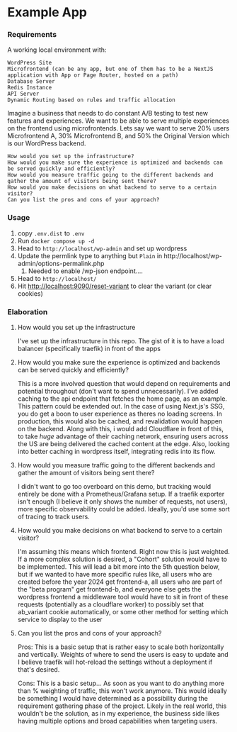 # Example App

### Requirements

A working local environment with:

    WordPress Site
    Microfrontend (can be any app, but one of them has to be a NextJS application with App or Page Router, hosted on a path)
    Database Server
    Redis Instance
    API Server
    Dynamic Routing based on rules and traffic allocation

Imagine a business that needs to do constant A/B testing to test new features and experiences. We want to be able to serve multiple experiences on the frontend using microfrontends. Lets say we want to serve 20% users Microfrontend A, 30% Microfrontend B, and 50% the Original Version which is our WordPress backend.

    How would you set up the infrastructure?
    How would you make sure the experience is optimized and backends can be served quickly and efficiently?
    How would you measure traffic going to the different backends and gather the amount of visitors being sent there?
    How would you make decisions on what backend to serve to a certain visitor?
    Can you list the pros and cons of your approach?


### Usage

1. copy `.env.dist` to `.env`
2. Run `docker compose up -d`
3. Head to `http://localhost/wp-admin` and set up wordpress
4. Update the permlink type to anything but `Plain` in http://localhost/wp-admin/options-permalink.php
   1. Needed to enable /wp-json endpoint....
5. Head to `http://localhost/`
6. Hit <a href="http://localhost:9090/reset-variant">http://localhost:9090/reset-variant</a> to clear the variant (or clear cookies)

### Elaboration

1. How would you set up the infrastructure

   I've set up the infrastructure in this repo. The gist of it is to have a load balancer (specifically traefik) in front of the apps

2. How would you make sure the experience is optimized and backends can be served quickly and efficiently?

   This is a more involved question that would depend on requirements and potential throughout (don't want to spend unnecessarily).
   I've added caching to the api endpoint that fetches the home page, as an example. This pattern could be extended out. In the case of using Next.js's SSG, you do get a boon to user experience as theres no loading screens. In production, this would also be cached, and revalidation would happen on the backend.
   Along with this, i would add Cloudflare in front of this, to take *huge* advantage of their caching network, ensuring users across the US are being delivered the cached content at the edge.
   Also, looking into better caching in wordpress itself, integrating redis into its flow.

3. How would you measure traffic going to the different backends and gather the amount of visitors being sent there?

   I didn't want to go too overboard on this demo, but tracking would entirely be done with a Prometheus/Grafana setup.
   If a traefik exporter isn't enough (I believe it only shows the number of requests, not users), more specific observability
   could be added. Ideally, you'd use some sort of tracing to track users.

4. How would you make decisions on what backend to serve to a certain visitor?
   
   I'm assuming this means which frontend. Right now this is just weighted. If a more complex solution is desired, a "Cohort" solution would have to be implemented.
   This will lead a bit more into the 5th question below, but if we wanted to have more specific rules like, all users who are created before the year 2024 get frontend-a, all users who are part of the "beta program" get frontend-b, and everyone else gets the wordpress frontend
   a middleware tool would have to sit in front of these requests (potentially as a cloudflare worker) to possibly set that ab_variant cookie automatically, or some other method for setting which service to display to the user

5. Can you list the pros and cons of your approach?
   
   Pros: This is a basic setup that is rather easy to scale both horizontally and vertically. Weights of where to send the users is easy to update
   and I believe traefik will hot-reload the settings without a deployment if that's desired.

   Cons: This is a basic setup... As soon as you want to do anything more than % weighting of traffic, this won't work anymore. This would ideally be something
   I would have determined as a possibility during the requirement gathering phase of the project. Likely in the real world, this wouldn't be the solution, as in my experience,
   the business side likes having multiple options and broad capabilities when targeting users.
